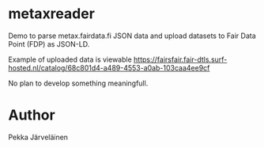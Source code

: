 # metaxreader
Demo to parse metax.fairdata.fi JSON data and upload datasets to Fair Data Point (FDP) as JSON-LD. 

Example of uploaded data is viewable https://fairsfair.fair-dtls.surf-hosted.nl/catalog/68c801d4-a489-4553-a0ab-103caa4ee9cf

No plan to develop something meaningfull. 

# Author
Pekka Järveläinen
